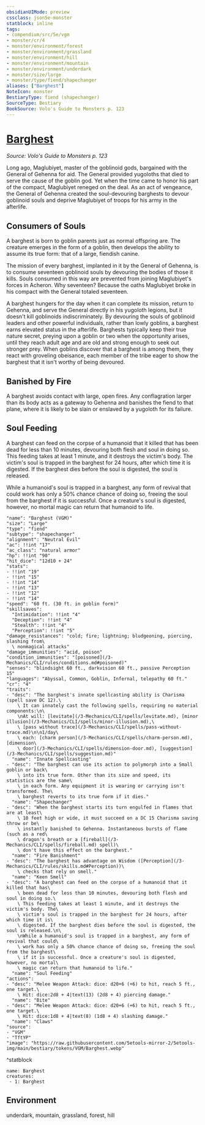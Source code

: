 ```yaml
---
obsidianUIMode: preview
cssclass: json5e-monster
statblock: inline
tags:
- compendium/src/5e/vgm
- monster/cr/4
- monster/environment/forest
- monster/environment/grassland
- monster/environment/hill
- monster/environment/mountain
- monster/environment/underdark
- monster/size/large
- monster/type/fiend/shapechanger
aliases: ["Barghest"]
NoteIcon: monster
BestiaryType: fiend (shapechanger)
SourceType: Bestiary
BookSource: Volo's Guide to Monsters p. 123
---
```

# [Barghest](3-Mechanics\CLI\bestiary\fiend/barghest-vgm.md)
*Source: Volo's Guide to Monsters p. 123*  

Long ago, Maglubiyet, master of the goblinoid gods, bargained with the General of Gehenna for aid. The General provided yugoloths that died to serve the cause of the goblin god. Yet when the time came to honor his part of the compact, Maglubiyet reneged on the deal. As an act of vengeance, the General of Gehenna created the soul-devouring barghests to devour goblinoid souls and deprive Maglubiyet of troops for his army in the afterlife.

## Consumers of Souls

A barghest is born to goblin parents just as normal offspring are. The creature emerges in the form of a goblin, then develops the ability to assume its true form: that of a large, fiendish canine.

The mission of every barghest, implanted in it by the General of Gehenna, is to consume seventeen goblinoid souls by devouring the bodies of those it kills. Souls consumed in this way are prevented from joining Maglubiyet's forces in Acheron. Why seventeen? Because the oaths Maglubiyet broke in his compact with the General totaled seventeen.

A barghest hungers for the day when it can complete its mission, return to Gehenna, and serve the General directly in his yugoloth legions, but it doesn't kill goblinoids indiscriminately. By devouring the souls of goblinoid leaders and other powerful individuals, rather than lowly goblins, a barghest earns elevated status in the afterlife. Barghests typically keep their true nature secret, preying upon a goblin or two when the opportunity arises, until they reach adult age and are old and strong enough to seek out stronger prey. When goblins discover that a barghest is among them, they react with groveling obeisance, each member of the tribe eager to show the barghest that it isn't worthy of being devoured.

## Banished by Fire

A barghest avoids contact with large, open fires. Any conflagration larger than its body acts as a gateway to Gehenna and banishes the fiend to that plane, where it is likely to be slain or enslaved by a yugoloth for its failure.

## Soul Feeding

A barghest can feed on the corpse of a humanoid that it killed that has been dead for less than 10 minutes, devouring both flesh and soul in doing so. This feeding takes at least 1 minute, and it destroys the victim's body. The victim's soul is trapped in the barghest for 24 hours, after which time it is digested. If the barghest dies before the soul is digested, the soul is released.

While a humanoid's soul is trapped in a barghest, any form of revival that could work has only a 50% chance chance of doing so, freeing the soul from the barghest if it is successful. Once a creature's soul is digested, however, no mortal magic can return that humanoid to life.

```statblock
"name": "Barghest (VGM)"
"size": "Large"
"type": "fiend"
"subtype": "shapechanger"
"alignment": "Neutral Evil"
"ac": !!int "17"
"ac_class": "natural armor"
"hp": !!int "90"
"hit_dice": "12d10 + 24"
"stats":
- !!int "19"
- !!int "15"
- !!int "14"
- !!int "13"
- !!int "12"
- !!int "14"
"speed": "60 ft. (30 ft. in goblin form)"
"skillsaves":
  "Intimidation": !!int "4"
  "Deception": !!int "4"
  "Stealth": !!int "4"
  "Perception": !!int "5"
"damage_resistances": "cold; fire; lightning; bludgeoning, piercing, slashing from\
  \ nonmagical attacks"
"damage_immunities": "acid, poison"
"condition_immunities": "[poisoned](/3-Mechanics/CLI/rules/conditions.md#poisoned)"
"senses": "blindsight 60 ft., darkvision 60 ft., passive Perception 15"
"languages": "Abyssal, Common, Goblin, Infernal, telepathy 60 ft."
"cr": "4"
"traits":
- "desc": "The barghest's innate spellcasting ability is Charisma (spell save DC 12).\
    \ It can innately cast the following spells, requiring no material components:\n\
    \nAt will: [levitate](/3-Mechanics/CLI/spells/levitate.md), [minor illusion](/3-Mechanics/CLI/spells/minor-illusion.md),\
    \ [pass without trace](/3-Mechanics/CLI/spells/pass-without-trace.md)\n\n1/day\
    \ each: [charm person](/3-Mechanics/CLI/spells/charm-person.md), [dimension\
    \ door](/3-Mechanics/CLI/spells/dimension-door.md), [suggestion](/3-Mechanics/CLI/spells/suggestion.md)"
  "name": "Innate Spellcasting"
- "desc": "The barghest can use its action to polymorph into a Small goblin or back\
    \ into its true form. Other than its size and speed, its statistics are the same\
    \ in each form. Any equipment it is wearing or carrying isn't transformed. The\
    \ barghest reverts to its true form if it dies."
  "name": "Shapechanger"
- "desc": "When the barghest starts its turn engulfed in flames that are at least\
    \ 10 feet high or wide, it must succeed on a DC 15 Charisma saving throw or be\
    \ instantly banished to Gehenna. Instantaneous bursts of flame (such as a red\
    \ dragon's breath or a [fireball](/3-Mechanics/CLI/spells/fireball.md) spell)\
    \ don't have this effect on the barghest."
  "name": "Fire Banishment"
- "desc": "The barghest has advantage on Wisdom ([Perception](/3-Mechanics/CLI/rules/skills.md#Perception))\
    \ checks that rely on smell."
  "name": "Keen Smell"
- "desc": "A barghest can feed on the corpse of a humanoid that it killed that has\
    \ been dead for less than 10 minutes, devouring both flesh and soul in doing so.\
    \ This feeding takes at least 1 minute, and it destroys the victim's body. The\
    \ victim's soul is trapped in the barghest for 24 hours, after which time it is\
    \ digested. If the barghest dies before the soul is digested, the soul is released.\n\
    \nWhile a humanoid's soul is trapped in a barghest, any form of revival that could\
    \ work has only a 50% chance chance of doing so, freeing the soul from the barghest\
    \ if it is successful. Once a creature's soul is digested, however, no mortal\
    \ magic can return that humanoid to life."
  "name": "Soul Feeding"
"actions":
- "desc": "Melee Weapon Attack: dice: d20+6 (+6) to hit, reach 5 ft., one target.\
    \ Hit: dice:2d8 + 4|text(13) (2d8 + 4) piercing damage."
  "name": "Bite"
- "desc": "Melee Weapon Attack: dice: d20+6 (+6) to hit, reach 5 ft., one target.\
    \ Hit: dice:1d8 + 4|text(8) (1d8 + 4) slashing damage."
  "name": "Claws"
"source":
- "VGM"
- "TftYP"
"image": "https://raw.githubusercontent.com/5etools-mirror-2/5etools-img/main/bestiary/tokens/VGM/Barghest.webp"
```
^statblock

```encounter-table
name: Barghest
creatures:
 - 1: Barghest
```

## Environment

underdark, mountain, grassland, forest, hill